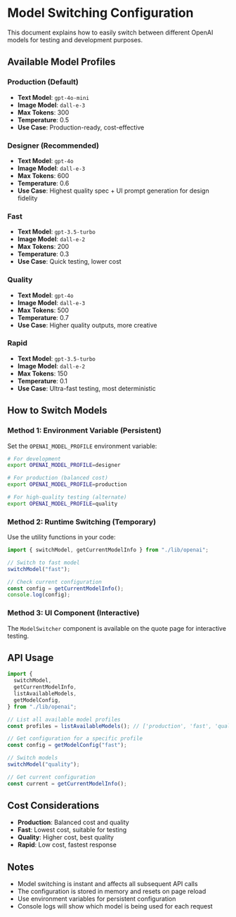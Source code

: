 # Model Switching Configuration

This document explains how to easily switch between different OpenAI models for testing and development purposes.

## Available Model Profiles

### Production (Default)

- **Text Model**: `gpt-4o-mini`
- **Image Model**: `dall-e-3`
- **Max Tokens**: 300
- **Temperature**: 0.5
- **Use Case**: Production-ready, cost-effective

### Designer (Recommended)

- **Text Model**: `gpt-4o`
- **Image Model**: `dall-e-3`
- **Max Tokens**: 600
- **Temperature**: 0.6
- **Use Case**: Highest quality spec + UI prompt generation for design fidelity

### Fast

- **Text Model**: `gpt-3.5-turbo`
- **Image Model**: `dall-e-2`
- **Max Tokens**: 200
- **Temperature**: 0.3
- **Use Case**: Quick testing, lower cost

### Quality

- **Text Model**: `gpt-4o`
- **Image Model**: `dall-e-3`
- **Max Tokens**: 500
- **Temperature**: 0.7
- **Use Case**: Higher quality outputs, more creative

### Rapid

- **Text Model**: `gpt-3.5-turbo`
- **Image Model**: `dall-e-2`
- **Max Tokens**: 150
- **Temperature**: 0.1
- **Use Case**: Ultra-fast testing, most deterministic

## How to Switch Models

### Method 1: Environment Variable (Persistent)

Set the `OPENAI_MODEL_PROFILE` environment variable:

```bash
# For development
export OPENAI_MODEL_PROFILE=designer

# For production (balanced cost)
export OPENAI_MODEL_PROFILE=production

# For high-quality testing (alternate)
export OPENAI_MODEL_PROFILE=quality
```

### Method 2: Runtime Switching (Temporary)

Use the utility functions in your code:

```typescript
import { switchModel, getCurrentModelInfo } from "./lib/openai";

// Switch to fast model
switchModel("fast");

// Check current configuration
const config = getCurrentModelInfo();
console.log(config);
```

### Method 3: UI Component (Interactive)

The `ModelSwitcher` component is available on the quote page for interactive testing.

## API Usage

```typescript
import {
  switchModel,
  getCurrentModelInfo,
  listAvailableModels,
  getModelConfig,
} from "./lib/openai";

// List all available model profiles
const profiles = listAvailableModels(); // ['production', 'fast', 'quality', 'rapid']

// Get configuration for a specific profile
const config = getModelConfig("fast");

// Switch models
switchModel("quality");

// Get current configuration
const current = getCurrentModelInfo();
```

## Cost Considerations

- **Production**: Balanced cost and quality
- **Fast**: Lowest cost, suitable for testing
- **Quality**: Higher cost, best quality
- **Rapid**: Low cost, fastest response

## Notes

- Model switching is instant and affects all subsequent API calls
- The configuration is stored in memory and resets on page reload
- Use environment variables for persistent configuration
- Console logs will show which model is being used for each request

